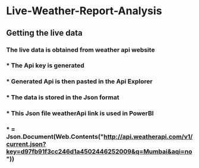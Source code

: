 # Live-Weather-Report-Analysis
## Getting the live data
### The live data is obtained from weather api website
### * The Api key is generated
### * Generated Api is then pasted in the Api Explorer
### * The data is stored in the Json format
### * This Json file weatherApi link is used in PowerBI
### * = Json.Document(Web.Contents("http://api.weatherapi.com/v1/current.json?key=d97fb91f3cc246d1a4502446252009&q=Mumbai&aqi=no"))
